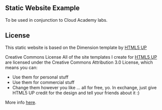 Static Website Example
----------------------

To be used in conjunction to Cloud Academy labs.


License
----------------------

This static website is based on the Dimension template by [HTML5 UP](https://html5up.net/)

Creative Commons License
All of the site templates I create for [HTML5 UP](https://html5up.net/) are licensed under the Creative Commons Attribution 3.0 License, which means you can:
 - Use them for personal stuff
 - Use them for commercial stuff
 - Change them however you like
... all for free, yo. In exchange, just give HTML5 UP credit for the design and tell your friends about it :)

More info [here](https://html5up.net/license).
